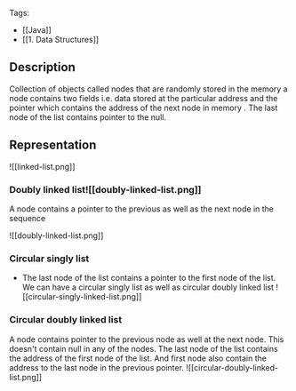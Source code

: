 Tags: 
- [[Java]]
- [[1. Data Structures]]
## Description 
Collection of objects called nodes that are randomly stored  in the memory
a node contains two fields i.e. data stored at the particular address and the pointer which contains the address of the next node in memory .
The last node of the list contains pointer to the null.
## Representation
![[linked-list.png]]
### Doubly linked list![[doubly-linked-list.png]]
A node contains a pointer to the previous as well as the next node in the sequence

![[doubly-linked-list.png]]
### Circular singly list 
- The last node of the list contains a pointer to the first node of the list. We can have a circular singly list as well as circular doubly linked list 
![[circular-singly-linked-list.png]]
### Circular doubly linked list
A node contains pointer to the previous node as well at the next node. This doesn't contain null in any of the nodes. The last node of the list contains the address of the first node of the list. And first node also contain the address to the last node in the previous pointer.
![[circular-doubly-linked-list.png]]
